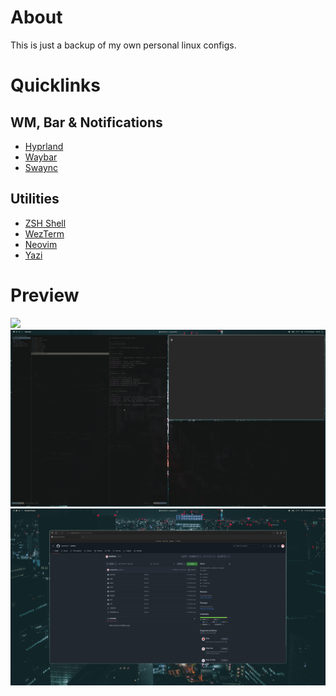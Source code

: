 # About
This is just a backup of my own personal linux configs.

# Quicklinks
## WM, Bar & Notifications
- [Hyprland](hypr)
- [Waybar](waybar)
- [Swaync](swaync)

## Utilities
- [ZSH Shell](zsh)
- [WezTerm](wezterm)
- [Neovim](nvim)
- [Yazi](yazi)

# Preview
![](images/desktop.png)
![](images/alacritty.png)
![](images/firefox.png)
